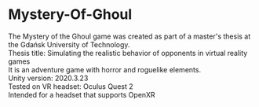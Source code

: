 # Mystery-Of-Ghoul
The Mystery of the Ghoul game was created as part of a master's thesis at the Gdańsk University of Technology. <br/>
Thesis title: Simulating the realistic behavior of opponents in virtual reality games <br/>
It is an adventure game with horror and roguelike elements. <br/>
Unity version: 2020.3.23 <br/>
Tested on VR headset: Oculus Quest 2 <br/>
Intended for a headset that supports OpenXR <br/>
